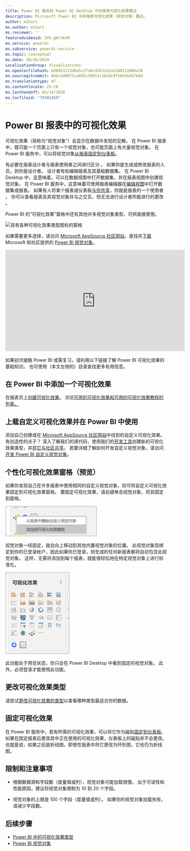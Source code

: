 ```yaml
---
title: Power BI 服务和 Power BI Desktop 中的报表可视化效果概述
description: Microsoft Power BI 中的报表可视化效果（视觉对象）概述。
author: mihart
ms.author: mihart
ms.reviewer: ''
featuredvideoid: SYk_gWrtKvM
ms.service: powerbi
ms.subservice: powerbi-service
ms.topic: conceptual
ms.date: 10/28/2019
LocalizationGroup: Visualizations
ms.openlocfilehash: bd8053123d8a5c2fa0c4362cb2a534021208ba36
ms.sourcegitcommit: 6bbc3d0073ca605c50911c162dc9f58926db7b66
ms.translationtype: HT
ms.contentlocale: zh-CN
ms.lasthandoff: 03/14/2020
ms.locfileid: "79381459"
---
```

# <a name="visualizations-in-power-bi-reports"></a>Power BI 报表中的可视化效果

可视化效果（简称为“视觉对象”）会显示在数据中发现的见解。 在 Power BI 报表中，既可能一个页面上只有一个视觉对象，也可能页面上有大量视觉对象。 在 Power BI 服务中，可以将视觉对象[从报表固定到仪表板](../service-dashboard-pin-tile-from-report.md)。

有必要在报表设计者与报表使用者之间进行区分   。  如果你是生成或修改报表的人员，则你是设计者。  设计者有权编辑报表及其基础数据集。 在 Power BI Desktop 中，这意味着，可以在数据视图中打开数据集，并在报表视图中创建视觉对象。 在 Power BI 服务中，这意味着可使用报表编辑器在[编辑视图](../consumer/end-user-reading-view.md)中打开数据集或报表。 如果有人将某个报表或仪表板[与你共享](../consumer/end-user-shared-with-me.md)，你就是报表的一个使用者  。 你可以查看报表及其视觉对象并与之交互，但无法进行设计者所能进行的更改  。

Power BI 的“可视化效果”窗格中还有其他许多视觉对象类型，可供直接使用。

![具有各种可视化效果类型图标的窗格](media/power-bi-report-visualizations/power-bi-icons.png)

如果需要更多选择，请访问 [Microsoft AppSource 社区网站](https://appsource.microsoft.com)，查找并[下载](https://appsource.microsoft.com/marketplace/apps?page=1&product=power-bi-visuals) Microsoft 和社区提供的 [Power BI 视觉对象](../developer/visuals/custom-visual-develop-tutorial.md)。

<iframe width="560" height="315" src="https://www.youtube.com/embed/SYk_gWrtKvM?list=PL1N57mwBHtN0JFoKSR0n-tBkUJHeMP2cP" frameborder="0" allowfullscreen></iframe>


如果初次接触 Power BI 或需复习，请利用以下链接了解 Power BI 可视化效果的基础知识。  也可使用（本文左侧的）目录查找更多有用信息。

## <a name="add-a-visualization-in-power-bi"></a>在 Power BI 中添加一个可视化效果

在报表页上[创建可视化效果](power-bi-report-add-visualizations-i.md)。 浏览[可用的可视化效果和可用的可视化效果教程的列表。](power-bi-visualization-types-for-reports-and-q-and-a.md) 

## <a name="upload-a-custom-visualization-and-use-it-in-power-bi"></a>上载自定义可视化效果并在 Power BI 中使用

添加自己创建或在 [Microsoft AppSource 社区网站](https://appsource.microsoft.com/marketplace/apps?product=power-bi-visuals)中找到的自定义可视化效果。 有创造性的点子？ 深入了解我们的源代码，使用我们的[开发工具](../developer/visuals/custom-visual-develop-tutorial.md)创建新的可视化效果类型，并[将它与社区共享](../developer/visuals/office-store.md)。 若要详细了解如何开发自定义视觉对象，请访问[开发 Power BI 自定义视觉对象](../developer/visuals/custom-visual-develop-tutorial.md)。

## <a name="personalize-your-visualization-pane-preview"></a>个性化可视化效果窗格（预览）

如果你发现自己在许多报表中使用相同的自定义视觉对象，则可将自定义可视化效果固定到可视化效果窗格。 要固定可视化效果，请右键单击视觉对象，将其固定到窗格。

![固定到可视化效果窗格](media/power-bi-report-visualizations/power-bi-pin-custom-visual-option.png)

视觉对象一经固定，就会向上移动到其他内置视觉对象的位置。 此视觉对象现绑定到你的已登录帐户，因此如果你已登录，则生成的任何新报表都将自动包含此视觉对象。 这样，无需将添加到每个报表，就能很轻松地在特定视觉对象上进行标准化。

![个性化的可视化效果窗格](media/power-bi-report-visualizations/power-bi-personalized-visualization-pane.png)

此功能处于预览状态，你只会在 Power BI Desktop 中看到固定的视觉对象。 此外，必须登录才能使用此功能。

## <a name="change-the-visualization-type"></a>更改可视化效果类型

请尝试[更改可视化效果的类型](power-bi-report-change-visualization-type.md)以查看哪种类型最适合你的数据。

## <a name="pin-the-visualization"></a>固定可视化效果

在 Power BI 服务中，若有所需的可视化效果，可以将它作为磁贴[固定到仪表板](../service-dashboard-pin-tile-from-report.md)。 如果在固定报表后更改其中正在使用的可视化效果，仪表板上的磁贴并不会更改。也就是说，如果之前是折线图，即使在报表中将它更改为环形图，它也仍为折线图。

## <a name="limitations-and-considerations"></a>限制和注意事项
- 根据数据源和字段数（度量值或列），视觉对象可能加载很慢。  出于可读性和性能原因，建议将视觉对象限制为 10 到 20 个字段。 

- 视觉对象的上限是 100 个字段（度量值或列）。 如果你的视觉对象加载失败，请减少字段数。   

## <a name="next-steps"></a>后续步骤

* [Power BI 中的可视化效果类型](power-bi-visualization-types-for-reports-and-q-and-a.md)
* [Power BI 视觉对象](../developer/visuals/power-bi-custom-visuals.md)
